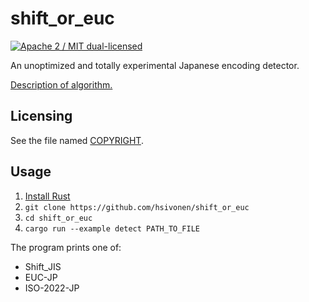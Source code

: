# shift_or_euc

[![Apache 2 / MIT dual-licensed](https://img.shields.io/badge/license-Apache%202%20%2F%20MIT-blue.svg)](https://github.com/hsivonen/shift_or_euc/blob/master/COPYRIGHT)

An unoptimized and totally experimental Japanese encoding detector.

[Description of algorithm.](https://github.com/whatwg/encoding/issues/157)

## Licensing

See the file named [COPYRIGHT](https://github.com/hsivonen/shift_or_euc/blob/master/COPYRIGHT).

## Usage

1. [Install Rust](https://rustup.rs/)
2. `git clone https://github.com/hsivonen/shift_or_euc`
3. `cd shift_or_euc`
4. `cargo run --example detect PATH_TO_FILE`

The program prints one of:

* Shift_JIS
* EUC-JP
* ISO-2022-JP
